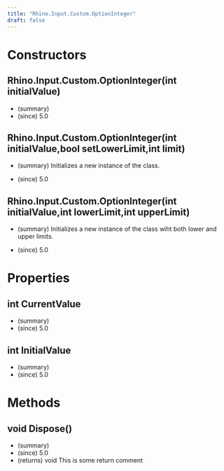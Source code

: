 ```yaml
---
title: "Rhino.Input.Custom.OptionInteger"
draft: false
---
```


# Constructors
## Rhino.Input.Custom.OptionInteger(int initialValue)
- (summary) 
- (since) 5.0
## Rhino.Input.Custom.OptionInteger(int initialValue,bool setLowerLimit,int limit)
- (summary) 
     Initializes a new instance of the  class.
     
- (since) 5.0
## Rhino.Input.Custom.OptionInteger(int initialValue,int lowerLimit,int upperLimit)
- (summary) 
     Initializes a new instance of the  class wiht both lower and upper limits.
     
- (since) 5.0
# Properties
## int CurrentValue
- (summary) 
- (since) 5.0
## int InitialValue
- (summary) 
- (since) 5.0
# Methods
## void Dispose()
- (summary) 
- (since) 5.0
- (returns) void This is some return comment
